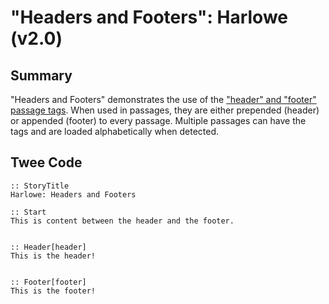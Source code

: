 # "Headers and Footers": Harlowe (v2.0)

## Summary

"Headers and Footers" demonstrates the use of the ["header" and "footer" passage tags](https://twine2.neocities.org/#passagetag_header). When used in passages, they are either prepended (header) or appended (footer) to every passage. Multiple passages can have the tags and are loaded alphabetically when detected.

## Twee Code

```
:: StoryTitle
Harlowe: Headers and Footers

:: Start
This is content between the header and the footer.


:: Header[header]
This is the header!


:: Footer[footer]
This is the footer!


```
